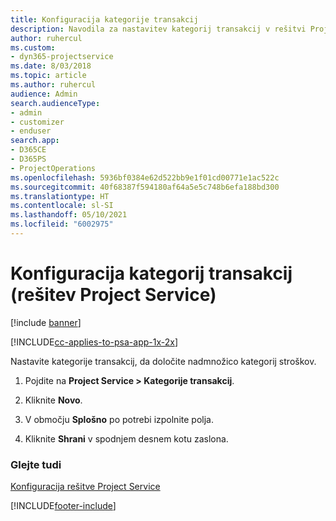 ```yaml
---
title: Konfiguracija kategorije transakcij
description: Navodila za nastavitev kategorij transakcij v rešitvi Project Service
author: ruhercul
ms.custom:
- dyn365-projectservice
ms.date: 8/03/2018
ms.topic: article
ms.author: ruhercul
audience: Admin
search.audienceType:
- admin
- customizer
- enduser
search.app:
- D365CE
- D365PS
- ProjectOperations
ms.openlocfilehash: 5936bf0384e62d522bb9e1f01cd00771e1ac522c
ms.sourcegitcommit: 40f68387f594180af64a5e5c748b6efa188bd300
ms.translationtype: HT
ms.contentlocale: sl-SI
ms.lasthandoff: 05/10/2021
ms.locfileid: "6002975"
---
```

# <a name="configure-transaction-categories-project-service"></a>Konfiguracija kategorij transakcij (rešitev Project Service)

[!include [banner](../includes/psa-now-project-operations.md)]

[!INCLUDE[cc-applies-to-psa-app-1x-2x](../includes/cc-applies-to-psa-app-1x-2x.md)]

Nastavite kategorije transakcij, da določite nadmnožico kategorij stroškov.  
  
1.  Pojdite na **Project Service > Kategorije transakcij**.  
  
2.  Kliknite **Novo**.  
  
3.  V območju **Splošno** po potrebi izpolnite polja.  
  
4.  Kliknite **Shrani** v spodnjem desnem kotu zaslona.  
  
### <a name="see-also"></a>Glejte tudi  
 [Konfiguracija rešitve Project Service](../psa/configure.md)


[!INCLUDE[footer-include](../includes/footer-banner.md)]